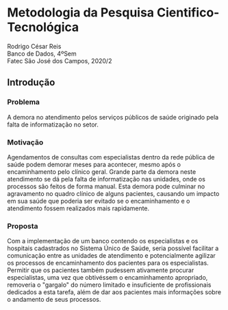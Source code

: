 # Metodologia da Pesquisa Cientifico-Tecnológica
Rodrigo César Reis <br>
Banco de Dados, 4ºSem <br>
Fatec São José dos Campos, 2020/2 <br>


## Introdução
### Problema
A demora no atendimento pelos serviços públicos de saúde originado pela falta de informatização no setor.
<br>
### Motivação
Agendamentos de consultas com especialistas dentro da rede pública de saúde podem demorar meses para acontecer, mesmo após o encaminhamento pelo clínico geral.
Grande parte da demora neste atendimento se dá pela falta de informatização nas unidades, onde os processos são feitos de forma manual.
Esta demora pode culminar no agravamento no quadro clínico de alguns pacientes, causando um impacto em sua saúde que poderia ser evitado se o encaminhamento e o atendimento fossem realizados mais rapidamente.
<br>
### Proposta
Com a implementação de um banco contendo os especialistas e os hospitais cadastrados no Sistema Único de Saúde, seria possível facilitar a comunicação entre as unidades de atendimento e potencialmente agilizar os processos de encaminhamento dos pacientes para os especialistas. Permitir que os pacientes também pudessem ativamente procurar especialistas, uma vez que obtivéssem o encaminhamento apropriado, removeria o "gargalo" do número limitado e insuficiente de profissionais dedicados a esta tarefa, além de dar aos pacientes mais informações sobre o andamento de seus processos.
